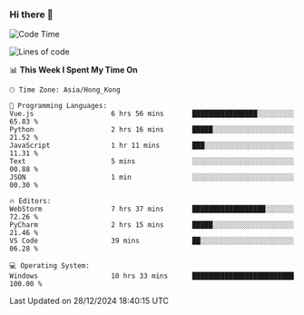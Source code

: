 ### Hi there 👋

<!--
**RoiexLee/RoiexLee** is a ✨ _special_ ✨ repository because its `README.md` (this file) appears on your GitHub profile.

Here are some ideas to get you started:

- 🔭 I’m currently working on ...
- 🌱 I’m currently learning ...
- 👯 I’m looking to collaborate on ...
- 🤔 I’m looking for help with ...
- 💬 Ask me about ...
- 📫 How to reach me: ...
- 😄 Pronouns: ...
- ⚡ Fun fact: ...
-->

<!--START_SECTION:waka-->
![Code Time](http://img.shields.io/badge/Code%20Time-801%20hrs%2018%20mins-blue)

![Lines of code](https://img.shields.io/badge/From%20Hello%20World%20I%27ve%20Written-38.4%20thousand%20lines%20of%20code-blue)

📊 **This Week I Spent My Time On** 

```text
🕑︎ Time Zone: Asia/Hong_Kong

💬 Programming Languages: 
Vue.js                   6 hrs 56 mins       ████████████████░░░░░░░░░   65.83 % 
Python                   2 hrs 16 mins       █████░░░░░░░░░░░░░░░░░░░░   21.52 % 
JavaScript               1 hr 11 mins        ███░░░░░░░░░░░░░░░░░░░░░░   11.31 % 
Text                     5 mins              ░░░░░░░░░░░░░░░░░░░░░░░░░   00.88 % 
JSON                     1 min               ░░░░░░░░░░░░░░░░░░░░░░░░░   00.30 % 

🔥 Editors: 
WebStorm                 7 hrs 37 mins       ██████████████████░░░░░░░   72.26 % 
PyCharm                  2 hrs 15 mins       █████░░░░░░░░░░░░░░░░░░░░   21.46 % 
VS Code                  39 mins             ██░░░░░░░░░░░░░░░░░░░░░░░   06.28 % 

💻 Operating System: 
Windows                  10 hrs 33 mins      █████████████████████████   100.00 % 
```


 Last Updated on 28/12/2024 18:40:15 UTC
<!--END_SECTION:waka-->
